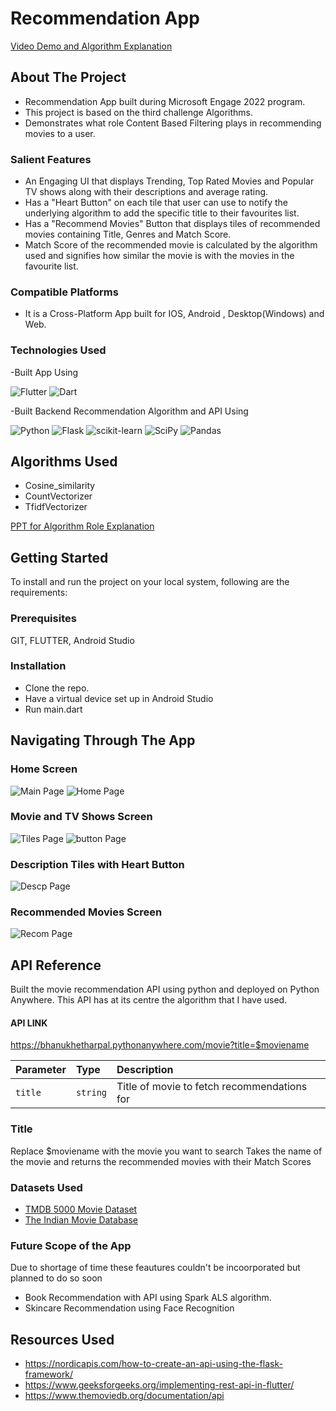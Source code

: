 # Recommendation App

[Video Demo and Algorithm Explanation](https://www.canva.com/design/DAFCAJyCcyU/bCgnGUEDOo2V8cyCaKzF6Q/watch?utm_content=DAFCAJyCcyU&utm_campaign=designshare&utm_medium=link2&utm_source=sharebutton)

## About The Project
- Recommendation App built during Microsoft Engage 2022 program.
- This project is based on the third challenge Algorithms.
- Demonstrates what role Content Based Filtering plays in recommending movies to a user.

### Salient Features
- An Engaging UI that displays Trending, Top Rated Movies and Popular TV shows along with their descriptions and average rating.
- Has a "Heart Button" on each tile that user can use to notify the underlying algorithm to add the specific title to their favourites list.
- Has a "Recommend Movies" Button that displays tiles of recommended movies containing Title, Genres and Match Score.
- Match Score of the recommended movie is calculated by the algorithm used and signifies how similar the movie is with the movies in the favourite list.
### Compatible Platforms
- It is a Cross-Platform App built for IOS, Android , Desktop(Windows) and Web.
### Technologies Used

-Built App Using

![Flutter](https://img.shields.io/badge/Flutter-%2302569B.svg?style=for-the-badge&logo=Flutter&logoColor=white)
![Dart](https://img.shields.io/badge/dart-%230175C2.svg?style=for-the-badge&logo=dart&logoColor=white)


-Built Backend Recommendation Algorithm and API Using

![Python](https://img.shields.io/badge/python-3670A0?style=for-the-badge&logo=python&logoColor=ffdd54)
![Flask](https://img.shields.io/badge/flask-%23000.svg?style=for-the-badge&logo=flask&logoColor=white)
![scikit-learn](https://img.shields.io/badge/scikit--learn-%23F7931E.svg?style=for-the-badge&logo=scikit-learn&logoColor=white)
![SciPy](https://img.shields.io/badge/SciPy-%230C55A5.svg?style=for-the-badge&logo=scipy&logoColor=%white)
![Pandas](https://img.shields.io/badge/pandas-%23150458.svg?style=for-the-badge&logo=pandas&logoColor=white)

## Algorithms Used 
- Cosine_similarity
- CountVectorizer
- TfidfVectorizer

[PPT for Algorithm Role Explanation](https://www.canva.com/design/DAFCANVAQmo/mrKHSsUqIKaDHAt5xezHOg/view?utm_content=DAFCANVAQmo&utm_campaign=designshare&utm_medium=link2&utm_source=sharebutton)

## Getting Started
To install and run the project on your local system, following are the requirements:

### Prerequisites
GIT, FLUTTER, Android Studio

### Installation
- Clone the repo. 
- Have a virtual device set up in Android Studio
- Run main.dart

## Navigating Through The App
### Home Screen
 ![Main Page](images/main.jpeg?raw=true)     ![Home Page](images/home.jpeg?raw=true) 
### Movie and TV Shows Screen
![Tiles Page](images/tiles.jpeg?raw=true)
![button Page](images/recommend.png?raw=true)
### Description Tiles with Heart Button
![Descp Page](images/movie_tile.jpeg?raw=true)
### Recommended Movies Screen
![Recom Page](images/image.png?raw=true)

## API Reference
Built the movie recommendation API using python and deployed on Python Anywhere. This API has at its centre the algorithm that I have used. 

#### API LINK

https://bhanukhetharpal.pythonanywhere.com/movie?title=$moviename

 


| Parameter | Type     | Description                       |
| :-------- | :------- | :-------------------------------- |
| `title`      | `string` | Title of movie to fetch recommendations for |

### Title
Replace $moviename with the movie you want to search
Takes the name of the movie and returns the recommended movies with their Match Scores

### Datasets Used
- [TMDB 5000 Movie Dataset](https://www.kaggle.com/datasets/tmdb/tmdb-movie-metadata)
- [The Indian Movie Database](https://www.kaggle.com/datasets/pncnmnp/the-indian-movie-database)

### Future Scope of the App
Due to shortage of time these feautures couldn't be incoorporated but planned to do so soon
- Book Recommendation with API using Spark ALS algorithm.
- Skincare Recommendation using Face Recognition

## Resources Used
- https://nordicapis.com/how-to-create-an-api-using-the-flask-framework/
- https://www.geeksforgeeks.org/implementing-rest-api-in-flutter/
- https://www.themoviedb.org/documentation/api
